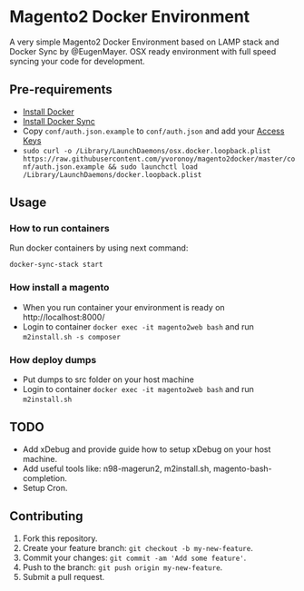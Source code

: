 # Magento2 Docker Environment
A very simple Magento2 Docker Environment based on LAMP stack and Docker Sync by @EugenMayer.
OSX ready environment with full speed syncing your code for development.

## Pre-requirements
 - [Install Docker](https://docs.docker.com/engine/installation/mac/)
 - [Install Docker Sync](https://github.com/EugenMayer/docker-sync/wiki/1.-Installation)
 - Copy `conf/auth.json.example` to `conf/auth.json` and add your [Access Keys](http://devdocs.magento.com/guides/v2.0/install-gde/prereq/dev_install.html)
 - `sudo curl -o /Library/LaunchDaemons/osx.docker.loopback.plist https://raw.githubusercontent.com/yvoronoy/magento2docker/master/conf/auth.json.example && sudo launchctl load /Library/LaunchDaemons/docker.loopback.plist`

## Usage
### How to run containers
Run docker containers by using next command:
```
docker-sync-stack start
```
### How install a magento
 - When you run container your environment is ready on http://localhost:8000/
 - Login to container `docker exec -it magento2web bash` and run `m2install.sh -s composer`

### How deploy dumps
 - Put dumps to src folder on your host machine
 - Login to container `docker exec -it magento2web bash` and run `m2install.sh`


## TODO
 - Add xDebug and provide guide how to setup xDebug on your host machine.
 - Add useful tools like: n98-magerun2, m2install.sh, magento-bash-completion.
 - Setup Cron.

## Contributing
1. Fork this repository.
2. Create your feature branch: `git checkout -b my-new-feature`.
3. Commit your changes: `git commit -am 'Add some feature'`.
4. Push to the branch: `git push origin my-new-feature`.
5. Submit a pull request.

